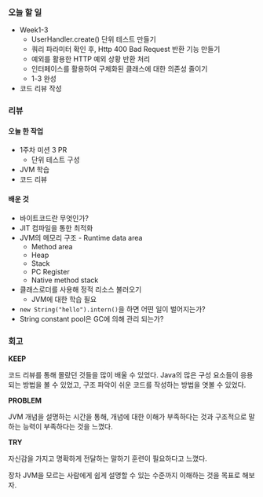 ### 오늘 할 일

- Week1-3
	- UserHandler.create() 단위 테스트 만들기
	- 쿼리 파라미터 확인 후, Http 400 Bad Request 반환 기능 만들기
	- 예외를 활용한 HTTP 예외 상황 반환 처리
	- 인터페이스를 활용하여 구체화된 클래스에 대한 의존성 줄이기
	- 1-3 완성
- 코드 리뷰 작성

### 리뷰

#### 오늘 한 작업

- 1주차 미션 3 PR
	- 단위 테스트 구성
- JVM 학습
- 코드 리뷰

#### 배운 것

- 바이트코드란 무엇인가?
- JIT 컴파일을 통한 최적화
- JVM의 메모리 구조 - Runtime data area
	- Method area
	- Heap
	- Stack
	- PC Register
	- Native method stack
- 클래스로더를 사용해 정적 리소스 불러오기
	- JVM에 대한 학습 필요
- `new String("hello").intern()`을 하면 어떤 일이 벌어지는가?
- String constant pool은 GC에 의해 관리 되는가?

### 회고

**KEEP**

코드 리뷰를 통해 몰랐던 것들을 많이 배울 수 있었다. Java의 많은 구성 요소들이 응용되는 방법을 볼 수 있었고, 구조 파악이 쉬운 코드를 작성하는 방법을 엿볼 수 있었다.

**PROBLEM**

JVM 개념을 설명하는 시간을 통해, 개념에 대한 이해가 부족하다는 것과 구조적으로 말하는 능력이 부족하다는 것을 느꼈다.

**TRY**

자신감을 가지고 명확하게 전달하는 말하기 훈련이 필요하다고 느꼈다. 

장차 JVM을 모르는 사람에게 쉽게 설명할 수 있는 수준까지 이해하는 것을 목표로 해보자.


